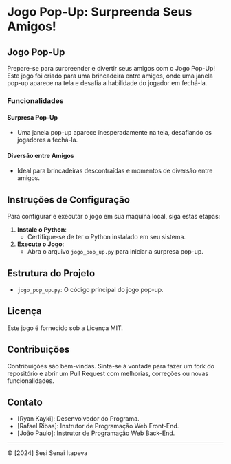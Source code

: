 # Jogo Pop-Up: Surpreenda Seus Amigos!

## Jogo Pop-Up
Prepare-se para surpreender e divertir seus amigos com o Jogo Pop-Up! Este jogo foi criado para uma brincadeira entre amigos, onde uma janela pop-up aparece na tela e desafia a habilidade do jogador em fechá-la.

### Funcionalidades

#### Surpresa Pop-Up
- Uma janela pop-up aparece inesperadamente na tela, desafiando os jogadores a fechá-la.

#### Diversão entre Amigos
- Ideal para brincadeiras descontraídas e momentos de diversão entre amigos.

## Instruções de Configuração
Para configurar e executar o jogo em sua máquina local, siga estas etapas:

1. **Instale o Python**:
    - Certifique-se de ter o Python instalado em seu sistema.
2. **Execute o Jogo**:
   - Abra o arquivo `jogo_pop_up.py` para iniciar a surpresa pop-up.

## Estrutura do Projeto
- `jogo_pop_up.py`: O código principal do jogo pop-up.

## Licença
Este jogo é fornecido sob a Licença MIT.

## Contribuições
Contribuições são bem-vindas. Sinta-se à vontade para fazer um fork do repositório e abrir um Pull Request com melhorias, correções ou novas funcionalidades.


## Contato
- [Ryan Kayki]: Desenvolvedor do Programa.
- [Rafael Ribas]: Instrutor de Programação Web Front-End.
- [João Paulo]: Instrutor de Programação Web Back-End.

---

© [2024] Sesi Senai Itapeva